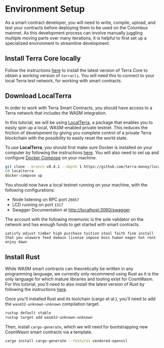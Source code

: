 # Environment Setup

As a smart contract developer, you will need to write, compile, upload, and test your contracts before deploying them to be used on the Columbus mainnet. As this development process can involve manually juggling multiple moving parts over many iterations, it is helpful to first set up a specialized environment to streamline development.

## Install Terra Core locally

Follow the instructions [here](../../node/installation.md) to install the latest version of Terra Core to obtain a working version of `terracli`. You will need this to connect to your local Terra test network, for working with smart contracts.

## Download LocalTerra

In order to work with Terra Smart Contracts, you should have access to a Terra network that includes the WASM integration.

In this tutorial, we will be using [LocalTerra](https://github.com/terra-money/localterra), a package that enables you to easily spin up a local, WASM-enabled private testnet. This reduces the friction of development by giving you complete control of a private Terra blockchain with the possibility to easily reset the world state.

To use **LocalTerra**, you should first make sure Docker is installed on your computer by following the instructions [here](https://www.docker.com/get-started). You will also need to set up and configure [Docker Compose](https://docs.docker.com/compose/install/) on your machine.

```sh
git clone --branch v0.4.1 --depth 1 https://github.com/terra-money/localterra
cd localterra
docker-compose up
```

You should now have a local testnet running on your machine, with the following configurations:

- Node listening on RPC port `26657`
- LCD running on port `1317`
- Swagger Documentation at [http://localhost:3060/swagger](http://localhost:3060/swagger)

The account with the following mnemonic is the sole validator on the network and has enough funds to get started with smart contracts.

```
satisfy adjust timber high purchase tuition stool faith fine install that you unaware feed domain license impose boss human eager hat rent enjoy dawn
```

## Install Rust

While WASM smart contracts can theoretically be written in any programming language, we currently only recommend using Rust as it is the only language for which mature libraries and tooling exist for CosmWasm. For this tutorial, you'll need to also install the latest version of Rust by following the instructions [here](https://www.rust-lang.org/tools/install).

Once you'll installed Rust and its toolchain (cargo et al.), you'll need to add the `wasm32-unknown-unknown` compilation target.

```sh
rustup default stable
rustup target add wasm32-unknown-unknown
```

Then, install `cargo-generate`, which we will need for bootstrapping new CosmWasm smart contracts via a template.

```sh
cargo install cargo-generate --features vendored-openssl
```
